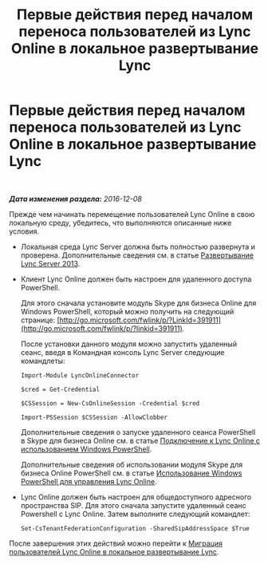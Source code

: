﻿---
title: Первые действия перед началом переноса пользователей из Lync Online в локальное развертывание Lync
TOCTitle: Первые действия перед началом переноса пользователей из Lync Online в локальное развертывание Lync
ms:assetid: 98245b04-ded4-4186-8da3-ba1c554b5c39
ms:mtpsurl: https://technet.microsoft.com/ru-ru/library/Dn689118(v=OCS.15)
ms:contentKeyID: 62247366
ms.date: 06/01/2017
mtps_version: v=OCS.15
ms.translationtype: HT
---

# Первые действия перед началом переноса пользователей из Lync Online в локальное развертывание Lync

 

_**Дата изменения раздела:** 2016-12-08_

Прежде чем начинать перемещение пользователей Lync Online в свою локальную среду, убедитесь, что выполняются описанные ниже условия.

  - Локальная среда Lync Server должна быть полностью развернута и проверена. Дополнительные сведения см. в статье [Развертывание Lync Server 2013](lync-server-2013-deploying-lync-server.md).

  - Клиент Lync Online должен быть настроен для удаленного доступа PowerShell.
    
    Для этого сначала установите модуль Skype для бизнеса Online для Windows PowerShell, который можно получить на следующий странице: [http://go.microsoft.com/fwlink/p/?LinkId=391911](http://go.microsoft.com/fwlink/p/?linkid=391911).
    
    После установки данного модуля можно запустить удаленный сеанс, введя в Командная консоль Lync Server следующие командлеты:
    
        Import-Module LyncOnlineConnector
    
        $cred = Get-Credential
    
        $CSSession = New-CsOnlineSession -Credential $cred
    
        Import-PSSession $CSSession -AllowClobber
    
    Дополнительные сведения о запуске удаленного сеанса PowerShell в Skype для бизнеса Online см. в статье [Подключение к Lync Online с использованием Windows PowerShell](https://docs.microsoft.com/en-us/SkypeForBusiness/set-up-your-computer-for-windows-powershell/set-up-your-computer-for-windows-powershell).
    
    Дополнительные сведения об использовании модуля Skype для бизнеса Online PowerShell см. в статье [Использование Windows PowerShell для управления Lync Online](https://docs.microsoft.com/en-us/SkypeForBusiness/set-up-your-computer-for-windows-powershell/set-up-your-computer-for-windows-powershell).

  - Lync Online должен быть настроен для общедоступного адресного пространства SIP. Для этого сначала запустите удаленный сеанс Powershell с Lync Online. Затем выполните следующий командлет:
    
        Set-CsTenantFederationConfiguration -SharedSipAddressSpace $True

После завершения этих действий можно перейти к [Миграция пользователей Lync Online в локальное развертывание Lync](lync-server-2013-migrating-lync-online-users-to-lync-on-premises.md).

